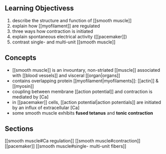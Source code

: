 ## Learning Objectivess
1. describe the structure and function of [[smooth muscle]]
2. explain how [[myofilament]] are regulated
3. three ways how contraction is initiated
4. explain spontaneous electrical activity ([[pacemaker]])
5. contrast single- and multi-unit [[smooth muscle]]

## Concepts
- [[smooth muscle]] is an invountary, non-striated [[muscle]] associated with [[blood vessels]] and visceral [[organ|organs]]
- contains overlapping protein [[myofilament|myofilaments]]: [[actin]] & [[myosin]]
- coupling between membrane [[action potential]] and contraction is mediated by \[Ca\]
- in [[pacemaker]] cells, [[action potential|action potentials]] are initiated by an influx of extracellular \[Ca\]
- some smooth muscle exhibits **fused tetanus** and **tonic contraction**

## Sections
[[smooth muscle#Ca regulation]]
[[smooth muscle#contraction]]
[[pacemaker]]
[[smooth muscle#single- multi-unit fibers]]